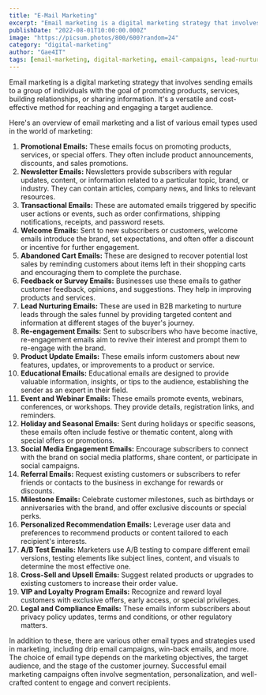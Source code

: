 ```yaml
---
title: "E-Mail Marketing"
excerpt: "Email marketing is a digital marketing strategy that involves sending emails to a group of individuals with the goal of promoting products, services, building relationships, or sharing information."
publishDate: "2022-08-01T10:00:00.000Z"
image: "https://picsum.photos/800/600?random=24"
category: "digital-marketing"
author: "Gae4IT"
tags: [email-marketing, digital-marketing, email-campaigns, lead-nurturing, customer-engagement, marketing-strategy]
---
```


Email marketing is a digital marketing strategy that involves sending emails to a group of individuals with the goal of promoting products, services, building relationships, or sharing information. It's a versatile and cost-effective method for reaching and engaging a target audience. 

Here's an overview of email marketing and a list of various email types used in the world of marketing:

1. **Promotional Emails:** These emails focus on promoting products, services, or special offers. They often include product announcements, discounts, and sales promotions.
2. **Newsletter Emails:** Newsletters provide subscribers with regular updates, content, or information related to a particular topic, brand, or industry. They can contain articles, company news, and links to relevant resources.
3. **Transactional Emails:** These are automated emails triggered by specific user actions or events, such as order confirmations, shipping notifications, receipts, and password resets.
4. **Welcome Emails:** Sent to new subscribers or customers, welcome emails introduce the brand, set expectations, and often offer a discount or incentive for further engagement.
5. **Abandoned Cart Emails:** These are designed to recover potential lost sales by reminding customers about items left in their shopping carts and encouraging them to complete the purchase.
6. **Feedback or Survey Emails:** Businesses use these emails to gather customer feedback, opinions, and suggestions. They help in improving products and services.
7. **Lead Nurturing Emails:** These are used in B2B marketing to nurture leads through the sales funnel by providing targeted content and information at different stages of the buyer's journey.
8. **Re-engagement Emails:** Sent to subscribers who have become inactive, re-engagement emails aim to revive their interest and prompt them to re-engage with the brand.
9. **Product Update Emails:** These emails inform customers about new features, updates, or improvements to a product or service.
10. **Educational Emails:** Educational emails are designed to provide valuable information, insights, or tips to the audience, establishing the sender as an expert in their field.
11. **Event and Webinar Emails:** These emails promote events, webinars, conferences, or workshops. They provide details, registration links, and reminders.
12. **Holiday and Seasonal Emails:** Sent during holidays or specific seasons, these emails often include festive or thematic content, along with special offers or promotions.
13. **Social Media Engagement Emails:** Encourage subscribers to connect with the brand on social media platforms, share content, or participate in social campaigns.
14. **Referral Emails:** Request existing customers or subscribers to refer friends or contacts to the business in exchange for rewards or discounts.
15. **Milestone Emails:** Celebrate customer milestones, such as birthdays or anniversaries with the brand, and offer exclusive discounts or special perks.
16. **Personalized Recommendation Emails:** Leverage user data and preferences to recommend products or content tailored to each recipient's interests.
17. **A/B Test Emails:** Marketers use A/B testing to compare different email versions, testing elements like subject lines, content, and visuals to determine the most effective one.
18. **Cross-Sell and Upsell Emails:** Suggest related products or upgrades to existing customers to increase their order value.
19. **VIP and Loyalty Program Emails:** Recognize and reward loyal customers with exclusive offers, early access, or special privileges.
20. **Legal and Compliance Emails:** These emails inform subscribers about privacy policy updates, terms and conditions, or other regulatory matters.

In addition to these, there are various other email types and strategies used in marketing, including drip email campaigns, win-back emails, and more. The choice of email type depends on the marketing objectives, the target audience, and the stage of the customer journey. Successful email marketing campaigns often involve segmentation, personalization, and well-crafted content to engage and convert recipients.